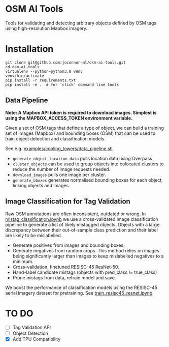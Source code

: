 # OSM AI Tools

Tools for validating and detecting arbitrary objects defined by OSM tags using
high-resolution Mapbox imagery. 

# Installation

```shell
git clone git@github.com:joconnor-ml/osm-ai-tools.git
cd osm-ai-tools
virtualenv --python=python3.8 venv
venv/bin/activate
pip install -r requirements.txt
pip install -e .  # for 'click' command line tools
```

## Data Pipeline

**Note: A Mapbox API token is required to download images. Simplest is using the MAPBOX_ACCESS_TOKEN environment variable.**

Given a set of OSM tags that define a type of object, we can build a training set of images (Mapbox)
and bounding boxes (OSM) that can be used to train object detection and classification models.

See e.g. [examples/cooling_towers/data_pipeline.sh](examples/cooling_towers/data_pipeline.sh)

- `generate_object_location_data` pulls location data using Overpass
- `cluster_objects` can be used to group objects into colocated clusters
to reduce the number of image requests needed.
- `download_images` pulls one image per cluster.
- `generate_bboxes` generates normalised bounding boxes for each object, linking objects and images.

## Image Classification for Tag Validation

Raw OSM annotations are often inconsistent, outdated or wrong. In [mistag_classification.ipynb](example/cooling_towers/mistag_classification.ipynb)
we use a cross-validated image classification pipeline to generate a list of likely
mistagged objects. Objects with a large discrepancy between their out-of-sample
class prediction and their label are likely to be mislabelled.

- Generate positives from images and bounding boxes.
- Generate negatives from random crops. This method relies on images being significantly larger than images to keep mislabelled negatives to a minimum.
- Cross-validation, finetuned RESISC-45 ResNet-50.
- Hand-label candidate mistags (objects with pred_class != true_class)
- Prune mistags from data, retrain model and save.

We boost the performance of classification models using the RESISC-45 aerial imagery
dataset for pretraining. See [train_resisc45_resnet.ipynb](notebooks/train_resisc45_resnet.ipynb).

# TO DO

- [ ] Tag Validation API
- [ ] Object Detection
- [x] Add TPU Compatibility
